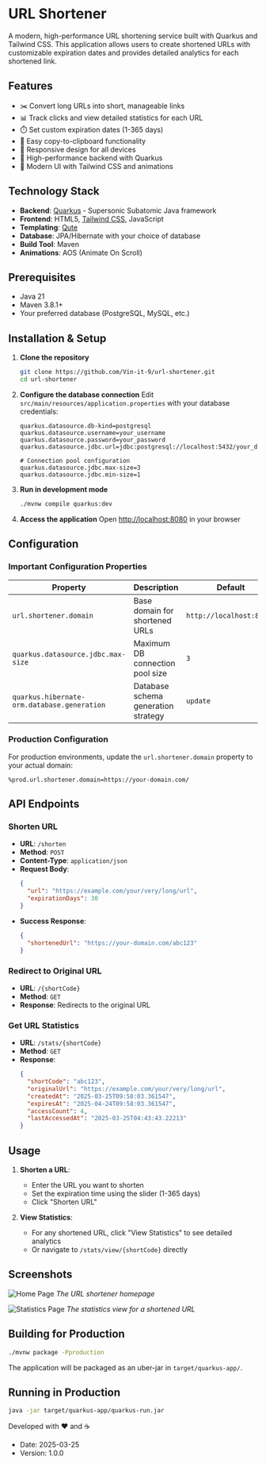 # URL Shortener

A modern, high-performance URL shortening service built with Quarkus and Tailwind CSS. This application allows users to create shortened URLs with customizable expiration dates and provides detailed analytics for each shortened link.

## Features

- ✂️ Convert long URLs into short, manageable links
- 📊 Track clicks and view detailed statistics for each URL
- ⏱️ Set custom expiration dates (1-365 days)
- 🔄 Easy copy-to-clipboard functionality
- 📱 Responsive design for all devices
- 🚀 High-performance backend with Quarkus
- 🎨 Modern UI with Tailwind CSS and animations

## Technology Stack

- **Backend**: [Quarkus](https://quarkus.io/) - Supersonic Subatomic Java framework
- **Frontend**: HTML5, [Tailwind CSS](https://tailwindcss.com/), JavaScript
- **Templating**: [Qute](https://quarkus.io/guides/qute)
- **Database**: JPA/Hibernate with your choice of database
- **Build Tool**: Maven
- **Animations**: AOS (Animate On Scroll)

## Prerequisites

- Java 21
- Maven 3.8.1+
- Your preferred database (PostgreSQL, MySQL, etc.)

## Installation & Setup

1. **Clone the repository**
   ```bash
   git clone https://github.com/Vin-it-9/url-shortener.git
   cd url-shortener
   ```

2. **Configure the database connection**
   Edit `src/main/resources/application.properties` with your database credentials:
   ```properties
   quarkus.datasource.db-kind=postgresql
   quarkus.datasource.username=your_username
   quarkus.datasource.password=your_password
   quarkus.datasource.jdbc.url=jdbc:postgresql://localhost:5432/your_database
   
   # Connection pool configuration
   quarkus.datasource.jdbc.max-size=3
   quarkus.datasource.jdbc.min-size=1
   ```

3. **Run in development mode**
   ```bash
   ./mvnw compile quarkus:dev
   ```

4. **Access the application**
   Open [http://localhost:8080](http://localhost:8080) in your browser

## Configuration

### Important Configuration Properties

| Property | Description | Default |
|----------|-------------|---------|
| `url.shortener.domain` | Base domain for shortened URLs | `http://localhost:8080/` |
| `quarkus.datasource.jdbc.max-size` | Maximum DB connection pool size | `3` |
| `quarkus.hibernate-orm.database.generation` | Database schema generation strategy | `update` |

### Production Configuration

For production environments, update the `url.shortener.domain` property to your actual domain:

```properties
%prod.url.shortener.domain=https://your-domain.com/
```

## API Endpoints

### Shorten URL
- **URL**: `/shorten`
- **Method**: `POST`
- **Content-Type**: `application/json`
- **Request Body**:
  ```json
  {
    "url": "https://example.com/your/very/long/url",
    "expirationDays": 30
  }
  ```
- **Success Response**:
  ```json
  {
    "shortenedUrl": "https://your-domain.com/abc123"
  }
  ```

### Redirect to Original URL
- **URL**: `/{shortCode}`
- **Method**: `GET`
- **Response**: Redirects to the original URL

### Get URL Statistics
- **URL**: `/stats/{shortCode}`
- **Method**: `GET`
- **Response**:
  ```json
  {
    "shortCode": "abc123",
    "originalUrl": "https://example.com/your/very/long/url",
    "createdAt": "2025-03-25T09:58:03.361547",
    "expiresAt": "2025-04-24T09:58:03.361547",
    "accessCount": 4,
    "lastAccessedAt": "2025-03-25T04:43:43.22213"
  }
  ```

## Usage

1. **Shorten a URL**: 
   - Enter the URL you want to shorten
   - Set the expiration time using the slider (1-365 days)
   - Click "Shorten URL"

2. **View Statistics**:
   - For any shortened URL, click "View Statistics" to see detailed analytics
   - Or navigate to `/stats/view/{shortCode}` directly

## Screenshots

![Home Page](https://i.imgur.com/example-home.png)
*The URL shortener homepage*

![Statistics Page](https://i.imgur.com/example-stats.png)
*The statistics view for a shortened URL*

## Building for Production

```bash
./mvnw package -Pproduction
```

The application will be packaged as an uber-jar in `target/quarkus-app/`.

## Running in Production

```bash
java -jar target/quarkus-app/quarkus-run.jar
```


Developed with ❤️ and ☕
* Date: 2025-03-25
* Version: 1.0.0
